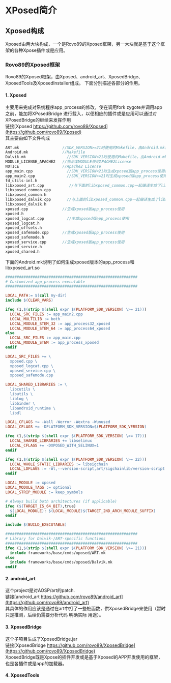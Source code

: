 # XPosed简介
## Xposed构成
Xposed由两大块构成，一个是Rovo89的Xposed框架，另一大块就是基于这个框架的各种Xpose插件或是应用。
### Rovo89的Xposed框架
Rovo89的Xposed框架，由Xposed、android_art、XposedBridge、XposedTools及XposedInstaller组成。
下面分别描述各部分的作用。
#### 1. Xposed  
主要用来完成对系统程序app_process的修改，使在调用fork zygote并调用app之前，能加将XPosedBridge
进行载入，以便相应的插件或是应用可以通过对XPosedBridge的继续来发挥作用  
链接[Xposed https://github.com/rovo89/Xposed](https://github.com/rovo89/Xposed)  
其主要由如下文件构成  
```c
ART.mk	                 //SDK_VERSION>=21时使用的Makefile，由Android.mk调用
Android.mk	             //Makefile
Dalvik.mk	               //SDK_VERSION<21时使用的Makefile，由Android.mk调用
MODULE_LICENSE_APACHE2	 //指示本MODULE使用APACHE2License
NOTICE	                 //Apache2 License
app_main.cpp	           //SDK_VERSION<21时生成xposed版app_process使用的app_main.cpp
app_main2.cpp	           //SDK_VERSION>=21时生成xposed版app_process使用的app_main.cpp
fd_utils-inl.h	         
libxposed_art.cpp           //与下面的libxposed_common.cpp一起编译生成了libxposed_art.so
libxposed_common.cpp	
libxposed_common.h	
libxposed_dalvik.cpp	   //与上面的libxposed_common.cpp一起编译生成了libxposed_dalvik.so
libxposed_dalvik.h	
xposed.cpp	             //生成xposed版app_process使用
xposed.h
xposed_logcat.cpp	       //生成xposed版app_process使用
xposed_logcat.h
xposed_offsets.h
xposed_safemode.cpp	     //生成xposed版app_process使用
xposed_safemode.h
xposed_service.cpp	     //生成xposed版app_process使用
xposed_service.h
xposed_shared.h  
```

下面的Android.mk说明了如何生成xposed版本的app_process和libxposed_art.so  
```Makefile  
##########################################################
# Customized app_process executable
##########################################################

LOCAL_PATH:= $(call my-dir)
include $(CLEAR_VARS)

ifeq (1,$(strip $(shell expr $(PLATFORM_SDK_VERSION) \>= 21)))
  LOCAL_SRC_FILES := app_main2.cpp
  LOCAL_MULTILIB := both
  LOCAL_MODULE_STEM_32 := app_process32_xposed
  LOCAL_MODULE_STEM_64 := app_process64_xposed
else
  LOCAL_SRC_FILES := app_main.cpp
  LOCAL_MODULE_STEM := app_process_xposed
endif

LOCAL_SRC_FILES += \
  xposed.cpp \
  xposed_logcat.cpp \
  xposed_service.cpp \
  xposed_safemode.cpp

LOCAL_SHARED_LIBRARIES := \
  libcutils \
  libutils \
  liblog \
  libbinder \
  libandroid_runtime \
  libdl

LOCAL_CFLAGS += -Wall -Werror -Wextra -Wunused
LOCAL_CFLAGS += -DPLATFORM_SDK_VERSION=$(PLATFORM_SDK_VERSION)

ifeq (1,$(strip $(shell expr $(PLATFORM_SDK_VERSION) \>= 17)))
  LOCAL_SHARED_LIBRARIES += libselinux
  LOCAL_CFLAGS += -DXPOSED_WITH_SELINUX=1
endif

ifeq (1,$(strip $(shell expr $(PLATFORM_SDK_VERSION) \>= 22)))
  LOCAL_WHOLE_STATIC_LIBRARIES := libsigchain
  LOCAL_LDFLAGS := -Wl,--version-script,art/sigchainlib/version-script.txt -Wl,--export-dynamic
endif

LOCAL_MODULE := xposed
LOCAL_MODULE_TAGS := optional
LOCAL_STRIP_MODULE := keep_symbols

# Always build both architectures (if applicable)
ifeq ($(TARGET_IS_64_BIT),true)
  $(LOCAL_MODULE): $(LOCAL_MODULE)$(TARGET_2ND_ARCH_MODULE_SUFFIX)
endif

include $(BUILD_EXECUTABLE)

##########################################################
# Library for Dalvik-/ART-specific functions
##########################################################
ifeq (1,$(strip $(shell expr $(PLATFORM_SDK_VERSION) \>= 21)))
  include frameworks/base/cmds/xposed/ART.mk
else
  include frameworks/base/cmds/xposed/Dalvik.mk
endif
```

#### 2. android_art  
这个project是对AOSP/art的patch.  
链接[android_art https://github.com/rovo89/android_art](https://github.com/rovo89/android_art)  
其具体的作用应该是通过在art中打了一些桩函数，供XposedBridge来使用（暂时只是推测，后续仍需要分析代码
明确实际 用途）。
#### 3. XposedBridge
这个子项目生成了XposedBridge.jar  
链接[XposedBridge https://github.com/rovo89/XposedBridge](https://github.com/rovo89/XposedBridge)  
XposedBridge既是Xpose的插件开发或是基于Xposed的APP开发使用的框架，也是各插件或是app的加载器。  
#### 4. XposedTools
